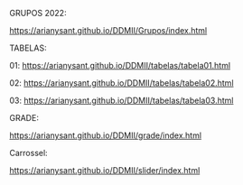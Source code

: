 GRUPOS 2022:

 https://arianysant.github.io/DDMII/Grupos/index.html

TABELAS:

01:  https://arianysant.github.io/DDMII/tabelas/tabela01.html

02:  https://arianysant.github.io/DDMII/tabelas/tabela02.html

03:  https://arianysant.github.io/DDMII/tabelas/tabela03.html

GRADE:

https://arianysant.github.io/DDMII/grade/index.html

Carrossel:

https://arianysant.github.io/DDMII/slider/index.html

 

